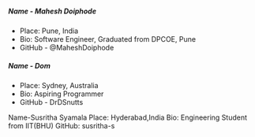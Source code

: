 ##### Name - Mahesh Doiphode
- Place: Pune, India
- Bio: Software Engineer, Graduated from DPCOE, Pune
- GitHub - @MaheshDoiphode

##### Name - Dom
- Place: Sydney, Australia
- Bio: Aspiring Programmer
- GitHub - DrDSnutts

Name-Susritha Syamala
Place: Hyderabad,India
Bio: Engineering Student from IIT(BHU)
GitHub: susritha-s
